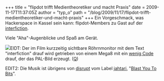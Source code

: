 +++
title = "flipdot trifft Medientheoretiker und macht Praxis"
date = 2009-11-17T11:37:05Z
author = "typ_o"
path = "/blog/2009/11/17/flipdot-trifft-medientheoretiker-und-macht-praxis"
+++
Ein Vorgeschmack, was Hackerspace in Kassel sein kann: flipdot-Members
zu Gast auf der
[interfiction](http://www.interfiction.org/abstracts-cv/helmut-fligge/).  
  
  
  
Viele "Aha"-Augenblicke und Spaß am Gerät.  
  
[![](https://flipdot.org/blog/uploads/VidTerm.serendipityThumb.GIF)](https://flipdot.org/blog/uploads/VidTerm.GIF)EIDT:
Der im Film kurzzeitig sichtbare Röhrnmonitor mit dem Text
"interfiction" drauf wird getrieben von einem Mega8 mit ein [wenig
Code](http://flipdot.org/blog/uploads/Vidterm64.zip) drauf, der das
PAL-Bild erzeugt. ([Q](http://www.mikrocontroller.net/topic/53140))  
  
EDIT2: Die Musik ist übrigens von
[disrupt](http://www.jahtari.org/artists/disrupt.htm) vom Label
[jahtari](http://www.jahtari.org/), "[Blast You To
Bits](http://starfrosch.ch/2006/09/27/blast_you_bits_asteroid_dub_force)".
